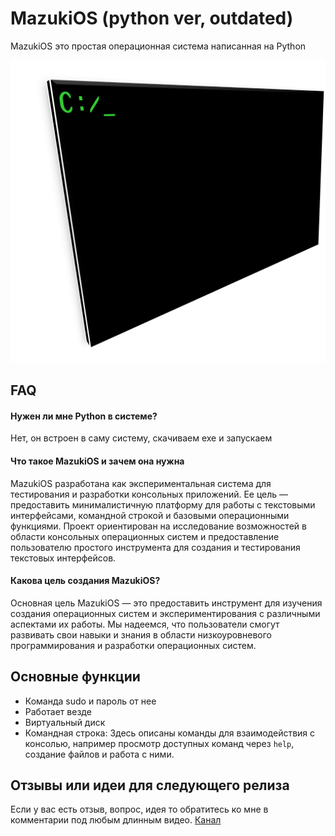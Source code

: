 
# MazukiOS (python ver, outdated)

MazukiOS это простая операционная система написанная на Python


![Logo](https://raw.githubusercontent.com/Felix010985/MazukiOS/refs/heads/main/assets/mazukios.png)


## FAQ

#### Нужен ли мне Python в системе?

Нет, он встроен в саму систему, скачиваем exe и запускаем

#### Что такое MazukiOS и зачем она нужна

MazukiOS разработана как экспериментальная система для тестирования и разработки консольных приложений. Ее цель — предоставить минималистичную платформу для работы с текстовыми интерфейсами, командной строкой и базовыми операционными функциями. Проект ориентирован на исследование возможностей в области консольных операционных систем и предоставление пользователю простого инструмента для создания и тестирования текстовых интерфейсов.

#### Какова цель создания MazukiOS?

Основная цель MazukiOS — это предоставить инструмент для изучения создания операционных систем и экспериментирования с различными аспектами их работы. Мы надеемся, что пользователи смогут развивать свои навыки и знания в области низкоуровневого программирования и разработки операционных систем.


## Основные функции

- Команда sudo и пароль от нее
- Работает везде
- Виртуальный диск
- Командная строка: Здесь описаны команды для взаимодействия с консолью, например просмотр доступных команд через `help`, создание файлов и работа с ними.


## Отзывы или идеи для следующего релиза

Если у вас есть отзыв, вопрос, идея то обратитесь ко мне в комментарии под любым длинным видео. [Канал](https://www.youtube.com/@FelixProfi0r1)

